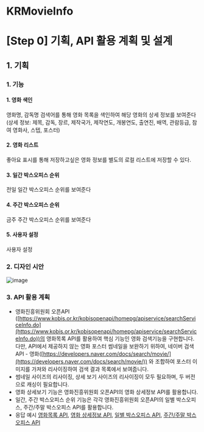 # KRMovieInfo
# [Step 0] 기획,  API 활용 계획 및 설계

## 1. 기획

### 1. 기능

#### 1. 영화 색인
영화명, 감독명 검색어를 통해 영화 목록을 색인하여 해당 영화의 상세 정보를 보여준다
(상세 정보: 제목, 감독, 장르, 제작국가, 제작연도, 개봉연도, 출연진, 배역, 관람등급, 참여 영화사, 스텝, 포스터)
#### 2. 영화 리스트
좋아요 표시를 통해 저장하고싶은 영화 정보를 별도의 로컬 리스트에 저장할 수 있다.
#### 3. 일간 박스오피스 순위
전일 일간 박스오피스 순위를 보여준다
#### 4. 주간 박스오피스 순위
금주 주간 박스오피스 순위를 보여준다
#### 5. 사용자 설정 
사용자 설정

### 2. 디자인 시안
![image](https://user-images.githubusercontent.com/72993238/164691765-efdef9df-b0ba-4daf-8ec8-18c83ff6a3fd.png)

### 3. API 활용 계획

- 영화진흥위원회 오픈API ([https://www.kobis.or.kr/kobisopenapi/homepg/apiservice/searchServiceInfo.do](https://www.kobis.or.kr/kobisopenapi/homepg/apiservice/searchServiceInfo.do))의 영화목록 API를 활용하여 핵심 기능인 영화 검색기능을 구현합니다. 다만, API에서 제공하지 않는 영화 포스터 썸네일을 보완하기 위하여, 네이버 검색 API - 영화([https://developers.naver.com/docs/search/movie/](https://developers.naver.com/docs/search/movie/)) 와 조합하여 포스터 이미지를 가져와 리사이징하여 검색 결과 목록에서 보여줍니다.
- 썸네일 사이즈의 리사이징, 상세 보기 사이즈의 리사이징이 모두 필요하며, 두 버전으로 캐싱이 필요합니다.
- 영화 상세보기 기능은 영화진흥위원회 오픈API의 영화 상세정보 API를 활용합니다.
- 일간, 주간 박스오피스 순위 기능은 각각 영화진흥위원회 오픈API의 일별 박스오피스, 주간/주말 박스오피스 API를 활용합니다.
- 응답 예시 
[영화목록 API](http://kobis.or.kr/kobisopenapi/webservice/rest/movie/searchMovieList.json?key=f5eef3421c602c6cb7ea224104795888), [영화 상세정보 API](http://www.kobis.or.kr/kobisopenapi/webservice/rest/movie/searchMovieInfo.json?key=f5eef3421c602c6cb7ea224104795888&movieCd=20124079), [일별 박스오피스 API](http://kobis.or.kr/kobisopenapi/webservice/rest/boxoffice/searchDailyBoxOfficeList.json?key=f5eef3421c602c6cb7ea224104795888&targetDt=20120101), [주간/주말 박스오피스 API](http://kobis.or.kr/kobisopenapi/webservice/rest/boxoffice/searchWeeklyBoxOfficeList.json?key=f5eef3421c602c6cb7ea224104795888&targetDt=20120101)

